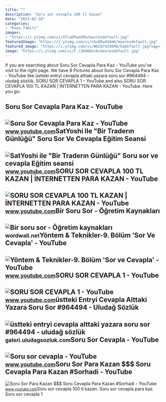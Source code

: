 ```yaml
---
title: ""
description: "Soru sor cevapla 100 tl kazan"
date: "2023-02-10"
categories:
- "Ruya Tabiri"
images:
- "https://i.ytimg.com/vi/XTca6Pwed9U/maxresdefault.jpg"
featuredImage: "https://i.ytimg.com/vi/u5xDDw4d4m8/maxresdefault.jpg"
featured_image: "https://i.ytimg.com/vi/WGCN7XZ4ERQ/hqdefault.jpg?sqp=-oaymwEmCOADEOgC8quKqQMa8AEB-AHIAYAC6AKKAgwIABABGGUgWShQMA8=&amp;rs=AOn4CLD75-vVb6qnGIv2LW_4JrAeUQCMYA"
image: "https://i.ytimg.com/vi/F_c2bO68nzA/maxresdefault.jpg"
---
```


If you are searching about Soru Sor Cevapla Para Kaz - YouTube you've visit to the right page. We have 9 Pictures about Soru Sor Cevapla Para Kaz - YouTube like üstteki entryi cevapla alttaki yazara soru sor #964494 - uludağ sözlük, SORU SOR CEVAPLA 1 - YouTube and also SORU SOR CEVAPLA 100 TL KAZAN | İNTERNETTEN PARA KAZAN - YouTube. Here you go:

Soru Sor Cevapla Para Kaz - YouTube
-----------------------------------

 ![Soru Sor Cevapla Para Kaz - YouTube](https://i.ytimg.com/vi/XTca6Pwed9U/maxresdefault.jpg) <small>www.youtube.com</small>SatYoshi Ile "Bir Traderın Günlüğü" Soru Sor Ve Cevapla Eğitim Seansi
---------------------------------------------------------------------

 ![SatYoshi ile "Bir Traderın Günlüğü" Soru sor ve cevapla Eğitim seansi](https://i.ytimg.com/vi/3yxYz9XlACU/maxresdefault.jpg) <small>www.youtube.com</small>SORU SOR CEVAPLA 100 TL KAZAN | İNTERNETTEN PARA KAZAN - YouTube
----------------------------------------------------------------

 ![SORU SOR CEVAPLA 100 TL KAZAN | İNTERNETTEN PARA KAZAN - YouTube](https://i.ytimg.com/vi/FYs7Zl1BTjg/maxresdefault.jpg) <small>www.youtube.com</small>Bir Soru Sor - Öğretim Kaynakları
---------------------------------

 ![Bir soru sor - Öğretim kaynakları](https://az779572.vo.msecnd.net/screens-400/6f053b87927341fd969e117365766cb9) <small>wordwall.net</small>Yöntem &amp; Teknikler-9. Bölüm 'Sor Ve Cevapla' - YouTube
----------------------------------------------------------

 ![Yöntem & Teknikler-9. Bölüm 'Sor ve Cevapla' - YouTube](https://i.ytimg.com/vi/qIzhzbc_ML0/maxresdefault.jpg) <small>www.youtube.com</small>SORU SOR CEVAPLA 1 - YouTube
----------------------------

 ![SORU SOR CEVAPLA 1 - YouTube](https://i.ytimg.com/vi/u5xDDw4d4m8/maxresdefault.jpg) <small>www.youtube.com</small>üstteki Entryi Cevapla Alttaki Yazara Soru Sor #964494 - Uludağ Sözlük
----------------------------------------------------------------------

 ![üstteki entryi cevapla alttaki yazara soru sor #964494 - uludağ sözlük](https://galeri12.uludagsozluk.com/513/ustteki-entryi-cevapla-alttaki-yazara-soru-sor_964494.jpg) <small>galeri.uludagsozluk.com</small>Soru Sor Cevapla - YouTube
--------------------------

 ![Soru sor cevapla - YouTube](https://i.ytimg.com/vi/WGCN7XZ4ERQ/hqdefault.jpg?sqp=-oaymwEmCOADEOgC8quKqQMa8AEB-AHIAYAC6AKKAgwIABABGGUgWShQMA8=&rs=AOn4CLD75-vVb6qnGIv2LW_4JrAeUQCMYA) <small>www.youtube.com</small>Soru Sor Para Kazan $$$ Soru Cevapla Para Kazan #Sorhadi - YouTube
------------------------------------------------------------------

 ![Soru Sor Para Kazan $$$ Soru Cevapla Para Kazan #Sorhadi - YouTube](https://i.ytimg.com/vi/F_c2bO68nzA/maxresdefault.jpg) <small>www.youtube.com</small>Soru sor cevapla 100 tl kazan. Soru sor cevapla para kaz. Soru sor cevapla 1
